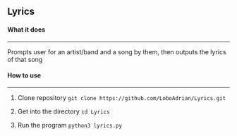 ## Lyrics

#### What it does
---
Prompts user for an artist/band and a song by them, then outputs the lyrics of that song

#### How to use
---
1. Clone repository
```git clone https://github.com/LoboAdrian/Lyrics.git```

2. Get into the directory
```cd Lyrics```

3. Run the program
```python3 lyrics.py```